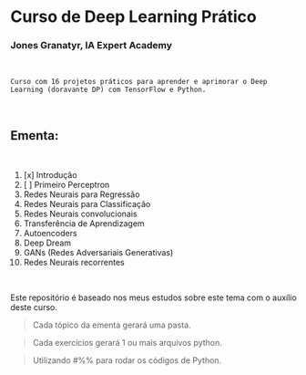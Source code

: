 # Curso de Deep Learning Prático
### Jones Granatyr, IA Expert Academy

<br>

    Curso com 16 projetos práticos para aprender e aprimorar o Deep Learning (doravante DP) com TensorFlow e Python.

<br>

## Ementa:

<br>

1. [x] Introdução
2. [ ] Primeiro Perceptron
3. Redes Neurais para Regressão
4. Redes Neurais para Classificação
5. Redes Neurais convolucionais
6. Transferência de Aprendizagem
7. Autoencoders
8. Deep Dream
9. GANs (Redes Adversariais Generativas)
10. Redes Neurais recorrentes

<br>

Este repositório é baseado nos meus estudos sobre este tema com o auxílio deste curso.

>Cada tópico da ementa gerará uma pasta.

>Cada exercícios gerará 1 ou mais arquivos python.

>Utilizando #%% para rodar os códigos de Python.